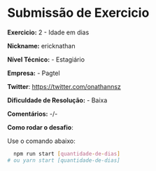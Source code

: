 # Submissão de Exercicio

**Exercicio:** 2 - Idade em dias

**Nickname:** ericknathan

**Nível Técnico:** - Estagiário

**Empresa:** - Pagtel

**Twitter**: https://twitter.com/onathannsz

**Dificuldade de Resolução:** - Baixa

**Comentários:** -/-

**Como rodar o desafio**:

Use o comando abaixo:
```bash
  npm run start [quantidade-de-dias]
# ou yarn start [quantidade-de-dias]
```
